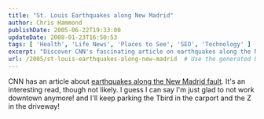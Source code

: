 ```yaml
---
title: "St. Louis Earthquakes along New Madrid"
author: Chris Hammond
publishDate: 2005-06-22T19:33:00
updateDate: 2008-01-23T16:50:53
tags: [ 'Health', 'Life News', 'Places to See', 'SEO', 'Technology' ]
excerpt: "Discover CNN's fascinating article on earthquakes along the New Madrid fault. Learn about potential risks and how to stay safe in earthquake-prone areas."
url: /2005/st-louis-earthquakes-along-new-madrid  # Use the generated URL with year
---
```

CNN has an article about <A href="https://www.cnn.com/2005/TECH/science/06/22/new.madrid.quake/index.html">earthquakes along the New Madrid fault</A>. It's an interesting read, though not likely. I guess I can say I'm just glad to not work downtown anymore! and I'll keep parking the Tbird in the carport and the Z in the driveway!

